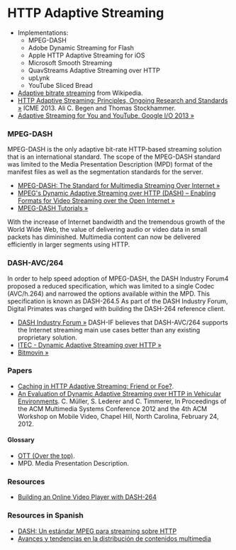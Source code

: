 HTTP Adaptive Streaming
=======================

* Implementations:
  * MPEG-DASH
  * Adobe Dynamic Streaming for Flash
  * Apple HTTP Adaptive Streaming for iOS
  * Microsoft Smooth Streaming
  * QuavStreams Adaptive Streaming over HTTP
  * upLynk
  * YouTube Sliced Bread 
* [Adaptive bitrate streaming](http://en.wikipedia.org/wiki/Adaptive_bitrate_streaming) from Wikipedia.
* [HTTP Adaptive Streaming: Principles, Ongoing Research and Standards &raquo;](http://www.employees.org/~acbegen/files/HAS_Tutorial_ICME_2013_Begen_Stockhammer.pdf) ICME 2013. Ali C. Begen and  Thomas Stockhammer.
* [Adaptive Streaming for You and YouTube. Google I/O 2013 &raquo;](https://developers.google.com/events/io/sessions/328181796)

### MPEG-DASH

MPEG-DASH is the only adaptive bit-rate HTTP-based streaming solution that is an international standard.
The scope of the MPEG-DASH standard was limited to the Media Presentation Description (MPD) format of the manifest files as well as the segmentation standards for the server.

* [MPEG-DASH: The Standard for Multimedia Streaming Over Internet &raquo;](http://mpeg.chiariglione.org/standards/mpeg-dash)
* [MPEG's Dynamic Adaptive Streaming over HTTP (DASH) – Enabling Formats for Video Streaming over the Open Internet &raquo;](https://tech.ebu.ch/docs/events/webinar043-mpeg-dash/presentations/ebu_mpeg-dash_webinar043.pdf)
* [MPEG-DASH Tutorials &raquo;](http://multimediacommunication.blogspot.co.at/2013/09/mpeg-dash-tutorials.html)
 
With the increase of Internet bandwidth and the tremendous growth of the World Wide Web, the value of delivering audio or video data in small packets has diminished. Multimedia content can now be delivered efficiently in larger segments using HTTP.

### DASH-AVC/264

In order to help speed adoption of MPEG-DASH, the DASH Industry Forum4 proposed a reduced specification, which was limited to a single Codec (AVC/h.264) and narrowed the options available within the MPD. This specification is known as DASH-264.5 As part of the DASH Industry Forum, Digital Primates was charged with building the DASH-264 reference client.

* [DASH Industry Forum &raquo;](http://dashif.org)
DASH-IF believes that DASH-AVC/264 supports the Internet streaming main use cases better than any existing proprietary solution.
* [ITEC - Dynamic Adaptive Streaming over HTTP &raquo;](http://www-itec.aau.at/dash)
* [Bitmovin &raquo;](http://www.bitmovin.net)

### Papers
* [Caching in HTTP Adaptive Streaming: Friend or Foe?](http://www.employees.org/~acbegen/files/ACM_NOSSDAV14_abegen.pdf).
* [An Evaluation of Dynamic Adaptive Streaming over HTTP in Vehicular Environments](http://www-itec.uni-klu.ac.at/bib/files/p37-mueller.pdf). C. Müller, S. Lederer and C. Timmerer, In Proceedings of the ACM Multimedia Systems Conference 2012 and the 4th ACM Workshop on Mobile Video, Chapel Hill, North Carolina, February 24, 2012.

#### Glossary
* [OTT (Over the top)](http://en.wikipedia.org/wiki/Over-the-top_content).
* MPD. Media Presentation Description.

### Resources
* [Building an Online Video Player with DASH-264](http://flippinawesome.org/2013/11/18/building-an-online-video-player-with-dash-264/#)

### Resources in Spanish
* [DASH: Un estándar MPEG para streaming sobre HTTP](http://upcommons.upc.edu/pfc/bitstream/2099.1/16894/1/84799.pdf)
* [Avances y tendencias en la distribución de contenidos multimedia](http://www.scc.uned.es/jornadasmaster/pdf/Charla1.pdf)
